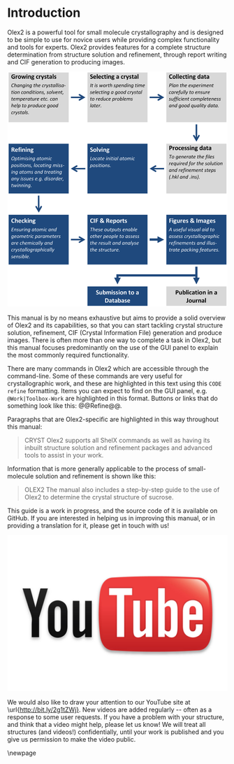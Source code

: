 # Introduction

Olex2 is a powerful tool for small molecule crystallography and is designed to be simple to use for novice users while providing complex functionality and tools for experts. Olex2 provides features for a complete structure determination from structure solution and refinement, through report writing and CIF generation to producing images.

![95 The main stages of a crystallographic structure determination, highlighting (in dark blue) the areas, where Olex2 is useful.](introduction.png)

This manual is by no means exhaustive but aims to provide a solid overview of Olex2 and its capabilities, so that you can start tackling crystal structure solution, refinement, CIF (Crystal Information File) generation and produce images. There is often more than one way to complete a task in Olex2, but this manual focuses predominantly on the use of the GUI panel to explain the most commonly required functionality.

There are many commands in Olex2 which are accessible through the command-line. Some of these commands are very useful for crystallographic work, and these are highlighted in this text using this `CODE refine` formatting. Items you can expect to find on the GUI panel, e.g. `@Work|Toolbox-Work` are highlighted in this format. Buttons or links that do something look like this: @@Refine@@.

Paragraphs that are Olex2-specific are highlighted in this way throughout this manual:

>CRYST Olex2 supports all ShelX commands as well as having its inbuilt structure solution and refinement packages and advanced tools to assist in your work.

Information that is more generally applicable to the process of small-molecule solution and refinement is shown like this:

>OLEX2 The manual also includes a step-by-step guide to the use of Olex2 to determine the crystal structure of sucrose.

This guide is a work in progress, and the source code of it is available on GitHub. If you are interested in helping us in improving this manual, or in providing a translation for it, please get in touch with us!

![20](YouTube.jpg)

We would also like to draw your attention to our YouTube site at \url{http://bit.ly/2g1tZWj}. New videos are added regularly -- often as a response to some user requests. If you have a problem with your structure, and think that a video might help, please let us know! We will treat all structures (and videos!) confidentially, until your work is published and you give us permission to make the video public.

\newpage
